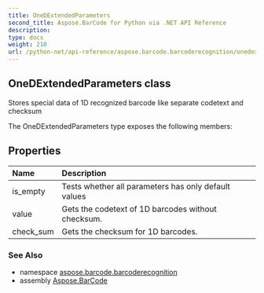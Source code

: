 ```yaml
---
title: OneDExtendedParameters
second_title: Aspose.BarCode for Python via .NET API Reference
description: 
type: docs
weight: 210
url: /python-net/api-reference/aspose.barcode.barcoderecognition/onedextendedparameters/
---
```


## OneDExtendedParameters class

Stores special data of 1D recognized barcode like separate codetext and checksum

The OneDExtendedParameters type exposes the following members:
## Properties
| Name | Description |
| :- | :- |
|is_empty|Tests whether all parameters has only default values|
|value|Gets the codetext of 1D barcodes without checksum.|
|check_sum|Gets the checksum for 1D barcodes.|

### See Also

* namespace [aspose.barcode.barcoderecognition](/barcode/python-net/api-reference/aspose.barcode.barcoderecognition/)
* assembly [Aspose.BarCode](/barcode/python-net/api-reference/)

